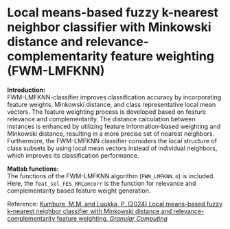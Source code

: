 # Local means-based fuzzy k-nearest neighbor classifier with Minkowski distance and relevance-complementarity feature weighting (FWM-LMFKNN)

**Introduction:** <br/>
FWM-LMFKNN-classifier improves classification accuracy by incorporating feature weights, Minkowski distance, and class representative local mean vectors. The feature weighting process is developed based on feature relevance and complementarity. The distance calculation between instances is enhanced by utilizing feature information-based weighting and Minkowski distance, resulting in a more precise set of nearest neighbors. Furthermore, the FWM-LMFKNN classifier considers the local structure of class subsets by using local mean vectors instead of individual neighbors, which improves its classification performance. 


**Matlab functions:** <br/>
The functions of the FWM-LMFKNN algorithm (`FWM_LMFKNN.m`) is included. Here, the `feat_sel_FES_RRComcorr` is the function for relevance and complementarity based feature weight generation. 


Reference:
    [Kumbure, M.M. and Luukka, P. (2024) Local means-based fuzzy k-nearest neighbor classifier with Minkowski distance and relevance-complementarity feature weighting. *Granular Computing*](https://doi.org/10.1007/s41066-024-00496-0)<br/>
<br/>
